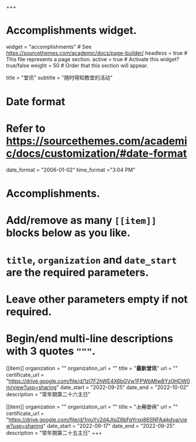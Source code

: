 +++
# Accomplishments widget.
widget = "accomplishments"  # See https://sourcethemes.com/academic/docs/page-builder/
headless = true  # This file represents a page section.
active = true  # Activate this widget? true/false
weight = 50  # Order that this section will appear.

title = "堂讯"
subtitle = "随时得知教堂的活动"

# Date format
#   Refer to https://sourcethemes.com/academic/docs/customization/#date-format
date_format = "2006-01-02"
time_format ="3:04 PM"

# Accomplishments.
#   Add/remove as many `[[item]]` blocks below as you like.
#   `title`, `organization` and `date_start` are the required parameters.
#   Leave other parameters empty if not required.
#   Begin/end multi-line descriptions with 3 quotes `"""`.

[[item]]
  organization = ""
  organization_url = ""
  title = "**最新堂讯**"
  url = ""
  certificate_url = "https://drive.google.com/file/d/1zI7F2hWE4X6bGVw1FPWbMlwBYz0HDW0m/view?usp=sharing"
  date_start = "2022-09-25"
  date_end = "2022-10-02"
  description = "常年期第二十六主日"

[[item]]
  organization = ""
  organization_url = ""
  title = "~~上周堂讯~~"
  url = ""
  certificate_url = "https://drive.google.com/file/d/1njuYv2d4JtqZ6bFpYrxp865NFAajkdya/view?usp=sharing"
  date_start = "2022-09-17"
  date_end = "2022-09-25"
  description = "常年期第二十五主日"
+++
